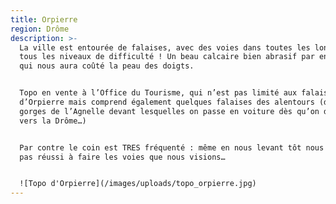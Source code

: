 ```yaml
---
title: Orpierre
region: Drôme
description: >-
  La ville est entourée de falaises, avec des voies dans toutes les longueurs et
  tous les niveaux de difficulté ! Un beau calcaire bien abrasif par endroits,
  qui nous aura coûté la peau des doigts. 


  Topo en vente à l’Office du Tourisme, qui n’est pas limité aux falaises
  d’Orpierre mais comprend également quelques falaises des alentours (dont les
  gorges de l’Agnelle devant lesquelles on passe en voiture dès qu’on descend
  vers la Drôme…)


  Par contre le coin est TRES fréquenté : même en nous levant tôt nous n’avons
  pas réussi à faire les voies que nous visions…


  ![Topo d'Orpierre](/images/uploads/topo_orpierre.jpg)
---
```


